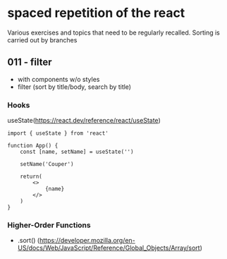 # spaced repetition of the react

Various exercises and topics that need to be regularly recalled.
Sorting is carried out by branches

## 011 - filter
- with components w/o styles
- filter (sort by title/body, search by title)

### Hooks
    
useState(https://react.dev/reference/react/useState)

    import { useState } from 'react'

    function App() {
        const [name, setName] = useState('')

        setName('Couper') 

        return(
            <>
                {name}
            </>
        )    
    }

### Higher-Order Functions
- .sort() (https://developer.mozilla.org/en-US/docs/Web/JavaScript/Reference/Global_Objects/Array/sort)